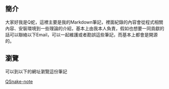 ## 簡介

大家好我是Q蛇，這裡主要是我的Markdown筆記，裡面紀錄的內容會從程式相關內容、安裝環境到一些理論的介紹，基本上由我本人負責，假如也想要一同貢獻的話可以聯絡以下Email，可以一起維護或者勘誤這些筆記，而基本上都會是開源的。

## 瀏覽
可以到以下的網址瀏覽這份筆記

[QSnake-note](https://qsnake-note.readthedocs.io/zh_TW/latest/)



